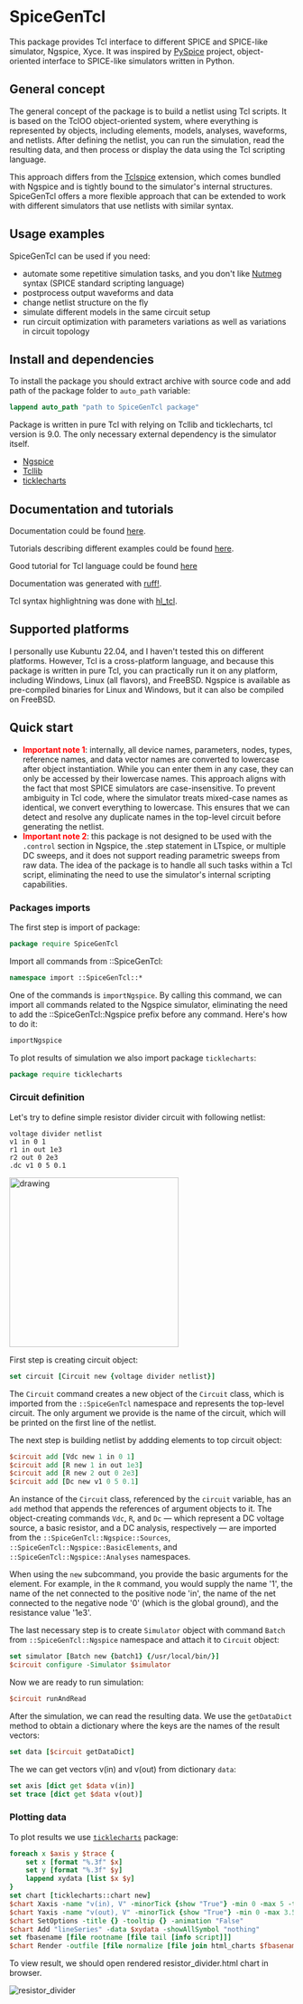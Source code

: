 # SpiceGenTcl

This package provides Tcl interface to different SPICE and SPICE-like simulator, Ngspice, Xyce.
It was inspired by [PySpice](https://github.com/PySpice-org/PySpice) project, object-oriented interface to SPICE-like simulators written in Python.

## General concept
The general concept of the package is to build a netlist using Tcl scripts. It is based on the TclOO object-oriented system, 
where everything is represented by objects, including elements, models, analyses, waveforms, and netlists. After defining the 
netlist, you can run the simulation, read the resulting data, and then process or display the data using the Tcl scripting language.

This approach differs from the [Tclspice](https://ngspice.sourceforge.io/tclspice.html) extension, which comes bundled with 
Ngspice and is tightly bound to the simulator's internal structures. SpiceGenTcl offers a more flexible approach that can be 
extended to work with different simulators that use netlists with similar syntax.

## Usage examples
SpiceGenTcl can be used if you need:
- automate some repetitive simulation tasks, and you don't like [Nutmeg](https://ngspice.sourceforge.io/ngspice-control-language-tutorial.html) syntax (SPICE standard scripting language)
- postprocess output waveforms and data
- change netlist structure on the fly
- simulate different models in the same circuit setup
- run circuit optimization with parameters variations as well as variations in circuit topology

## Install and dependencies
To install the package you should extract archive with source code and add path of the package folder to `auto_path`
variable:
```tcl
lappend auto_path "path to SpiceGenTcl package"
```
Package is written in pure Tcl with relying on Tcllib and ticklecharts, tcl version is 9.0. The only necessary external dependency is 
the simulator itself.

- [Ngspice](https://ngspice.sourceforge.io/download.html)
- [Tcllib](https://www.tcl.tk/software/tcllib/)
- [ticklecharts](https://github.com/nico-robert/ticklecharts)

## Documentation and tutorials

Documentation could be found [here](https://georgtree.github.io/SpiceGenTcl/). 

Tutorials describing different examples could be found [here](https://georgtree.github.io/SpiceGenTcl/index-Tutorials.html).

Good tutorial for Tcl language could be found [here](http://tcl.tk/man/tcltutorial/html/tcltutorial.html)

Documentation was generated with [ruff!](https://ruff.magicsplat.com/).

Tcl syntax highlightning was done with [hl_tcl](https://github.com/aplsimple/hl_tcl).

## Supported platforms

I personally use Kubuntu 22.04, and I haven't tested this on different platforms. 
However, Tcl is a cross-platform language, and because this package is written in pure Tcl, 
you can practically run it on any platform, including Windows, Linux (all flavors), and FreeBSD. 
Ngspice is available as pre-compiled binaries for Linux and Windows, but it can also be compiled on FreeBSD.

## Quick start

- <font color="red"> **Important note 1**</font>: internally, all device names, parameters, nodes, types, 
reference names, and data vector names are converted to lowercase after object instantiation. 
While you can enter them in any case, they can only be accessed by their lowercase names. 
This approach aligns with the fact that most SPICE simulators are case-insensitive. 
To prevent ambiguity in Tcl code, where the simulator treats mixed-case names as identical, we convert everything to lowercase. 
This ensures that we can detect and resolve any duplicate names in the top-level circuit before generating the netlist.
- <font color="red"> **Important note 2**</font>: this package is not designed to be used with the `.control` section 
in Ngspice, the .step statement in LTspice, or multiple DC sweeps, and it does not support reading parametric 
sweeps from raw data. The idea of the package is to handle all such tasks within a Tcl script, 
eliminating the need to use the simulator's internal scripting capabilities.

### Packages imports

The first step is import of package:
```tcl
package require SpiceGenTcl
```
Import all commands from ::SpiceGenTcl:
```tcl
namespace import ::SpiceGenTcl::*
```
One of the commands is `importNgspice`. By calling this command, we can import all commands related to the 
Ngspice simulator, eliminating the need to add the ::SpiceGenTcl::Ngspice prefix before any command. 
Here's how to do it:
```tcl
importNgspice
```
To plot results of simulation we also import package `ticklecharts`:
```tcl
package require ticklecharts
```

### Circuit definition

Let's try to define simple resistor divider circuit with following netlist:
```
voltage divider netlist
v1 in 0 1
r1 in out 1e3
r2 out 0 2e3
.dc v1 0 5 0.1
```
<img src="docs/assets/img/resistor_divider_cir.png" alt="drawing" width="300"/>


First step is creating circuit object:
```tcl
set circuit [Circuit new {voltage divider netlist}]
```
The `Circuit` command creates a new object of the `Circuit` class, which is imported from the 
`::SpiceGenTcl` namespace and represents the top-level circuit. 
The only argument we provide is the name of the circuit, which will be printed on the first line of the netlist.

The next step is building netlist by addding elements to top circuit object:
```tcl
$circuit add [Vdc new 1 in 0 1]
$circuit add [R new 1 in out 1e3]
$circuit add [R new 2 out 0 2e3]
$circuit add [Dc new v1 0 5 0.1]
```
An instance of the `Circuit` class, referenced by the `circuit` variable, has an `add` method that appends the references of 
argument objects to it. The object-creating commands `Vdc`, `R`, and `Dc` — which represent a DC voltage source, a basic resistor, 
and a DC analysis, respectively — are imported from the `::SpiceGenTcl::Ngspice::Sources`, `::SpiceGenTcl::Ngspice::BasicElements`, 
and `::SpiceGenTcl::Ngspice::Analyses` namespaces.

When using the `new` subcommand, you provide the basic arguments for the element. For example, in the `R` command, you would supply the name '1', 
the name of the net connected to the positive node 'in', the name of the net connected to the negative node '0' (which is the global ground), 
and the resistance value '1e3'.

The last necessary step is to create `Simulator` object with command `Batch` from `::SpiceGenTcl::Ngspice` namespace and attach it to `Circuit` object:
```tcl
set simulator [Batch new {batch1} {/usr/local/bin/}]
$circuit configure -Simulator $simulator
```
Now we are ready to run simulation:
```tcl
$circuit runAndRead
```
After the simulation, we can read the resulting data. We use the `getDataDict` method to obtain a dictionary 
where the keys are the names of the result vectors:
```tcl
set data [$circuit getDataDict]
```
The we can get vectors v(in) and v(out) from dictionary `data`:
```tcl
set axis [dict get $data v(in)]
set trace [dict get $data v(out)]
```

### Plotting data

To plot results we use [`ticklecharts`](https://github.com/nico-robert/ticklecharts) package:
```tcl
foreach x $axis y $trace {
    set x [format "%.3f" $x]
    set y [format "%.3f" $y]
    lappend xydata [list $x $y]
}
set chart [ticklecharts::chart new]
$chart Xaxis -name "v(in), V" -minorTick {show "True"} -min 0 -max 5 -type "value"
$chart Yaxis -name "v(out), V" -minorTick {show "True"} -min 0 -max 3.5 -type "value"
$chart SetOptions -title {} -tooltip {} -animation "False" 
$chart Add "lineSeries" -data $xydata -showAllSymbol "nothing"
set fbasename [file rootname [file tail [info script]]]
$chart Render -outfile [file normalize [file join html_charts $fbasename.html]]
```
To view result, we should open rendered resistor_divider.html chart in browser.

![resistor_divider](docs/assets/img/resistor_divider.png)


